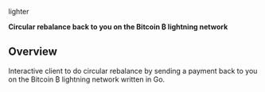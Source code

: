 lighter

__Circular rebalance back to you on the Bitcoin ₿ lightning network__

## Overview

Interactive client to do circular rebalance by sending a payment back to you on the Bitcoin ₿ lightning network written in Go.
